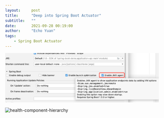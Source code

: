 ```yaml
---
layout:     post
title:      "Deep into Spring Boot Actuator"
subtitle:   ""
date:       2021-09-28 00:19:00
author:     "Echo Yuan"
tags:
    - Spring Boot Actuator
---
```

![intellij-idea-enable-JMX-agent](/img/in-post/spring-boos-actuator/intellij-idea-enable-JMX-agent.png)

![health-component-hierarchy](/img/in-post/spring-boos-actuator/health-component-hierarchy.png.png)
